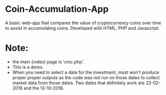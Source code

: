 # Coin-Accumulation-App
A basic web-app that compares the value of cryptocurrency coins over time to assist in accumulating coins. Developed with HTML, PHP and Javascript.

# Note:
- the main (index) page is 'cmc.php'.
- This is a demo.
- When you need to select a date for the investment, most won't produce proper proper outputs as the code was not run on those dates to collect market data from those dates. Two dates that definitely work are 22-02-2019 and the 13-10-2018.
